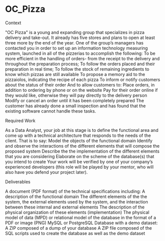 # OC_Pizza

Context

"OC Pizza" is a young and expanding group that specializes in pizza delivery and take-out. It already has five stores and plans to open at least three more by the end of the year. One of the group’s managers has contacted you in order to set up an information technology measuring system, launched in all of the pizzerias to accomplish the following:
To be more efficient in the handling of orders- from the receipt to the delivery and throughout the preparation process;
To follow the orders placed and their preparation in real time;
To follow the stock of remaining ingredients to know which pizzas are still available
To propose a memory aid to the pizzaiolos, indicating the recipe of each pizza
To inform or notify customers about the status of their order
And to allow customers to:
Place orders, in addition to ordering by phone or on the website
Pay for their order online if they would like, otherwise they will pay directly to the delivery person
Modify or cancel an order until it has been completely prepared
The customer has already done a small inspection and has found that the existing software cannot handle these tasks.

Required Work

As a Data Analyst, your job at this stage is to define the functional area and come up with a technical architecture that responds to the needs of the client. That is to say:
Model the objects of the functional domain
Identify and observe the interactions of the different elements that will compose the proposed system
Describe the the implementation of the different elements that you are considering
Elaborate on the scheme of the database(s) that you intend to create
Your work will be verified by one of your company’s experienced developers (this role will be played by your mentor, who will also have you defend your project later).

Deliverables

A document (PDF format) of the technical specifications including:
A description of the functional domain
The different elements of the the system, the external elements used by the system, and the interaction between these internal and external elements
The description of the physical organization of these elements (implementation)
The physical model of data (MPD) or relational model of the database in the format of a PDF or image (PNG)
MySQL or PostgreSQL Database with a demo dataset:
A ZIP composed of a dump of your database
A ZIP file composed of the SQL scripts used to create the database as well as the demo dataset
